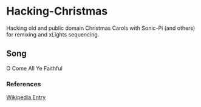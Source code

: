 
# Hacking-Christmas

Hacking old and public domain Christmas Carols with Sonic-Pi (and others) for remixing and xLights sequencing.

## Song

O Come All Ye Faithful

### References
[Wikipedia Entry](https://en.wikipedia.org/wiki/O_Come,_All_Ye_Faithful)

